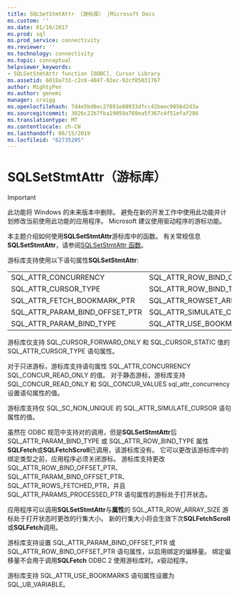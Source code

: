 ```yaml
---
title: SQLSetStmtAttr （游标库） |Microsoft Docs
ms.custom: ''
ms.date: 01/19/2017
ms.prod: sql
ms.prod_service: connectivity
ms.reviewer: ''
ms.technology: connectivity
ms.topic: conceptual
helpviewer_keywords:
- SQLSetStmtAttr function [ODBC], Cursor Library
ms.assetid: 6018a733-c2c8-4047-92ec-92cf85031767
author: MightyPen
ms.author: genemi
manager: craigg
ms.openlocfilehash: 7d4e5bd6ec27891e80933dfcc42beec9056d2d3a
ms.sourcegitcommit: 3026c22b7fba19059a769ea5f367c4f51efaf286
ms.translationtype: MT
ms.contentlocale: zh-CN
ms.lasthandoff: 06/15/2019
ms.locfileid: "62735205"
---
```

# <a name="sqlsetstmtattr-cursor-library"></a>SQLSetStmtAttr（游标库）
> [!IMPORTANT]  
>  此功能将 Windows 的未来版本中删除。 避免在新的开发工作中使用此功能并计划修改当前使用此功能的应用程序。 Microsoft 建议使用驱动程序的游标功能。  
  
 本主题介绍如何使用**SQLSetStmtAttr**游标库中的函数。 有关常规信息**SQLSetStmtAttr**，请参阅[SQLSetStmtAttr 函数](../../../odbc/reference/syntax/sqlsetstmtattr-function.md)。  
  
 游标库支持使用以下语句属性**SQLSetStmtAttr**:  
  
|||  
|-|-|  
|SQL_ATTR_CONCURRENCY|SQL_ATTR_ROW_BIND_OFFSET_PTR|  
|SQL_ATTR_CURSOR_TYPE|SQL_ATTR_ROW_BIND_TYPE|  
|SQL_ATTR_FETCH_BOOKMARK_PTR|SQL_ATTR_ROWSET_ARRAY_SIZE|  
|SQL_ATTR_PARAM_BIND_OFFSET_PTR|SQL_ATTR_SIMULATE_CURSOR|  
|SQL_ATTR_PARAM_BIND_TYPE|SQL_ATTR_USE_BOOKMARKS|  
  
 游标库仅支持 SQL_CURSOR_FORWARD_ONLY 和 SQL_CURSOR_STATIC 值的 SQL_ATTR_CURSOR_TYPE 语句属性。  
  
 对于只进游标，游标库支持语句属性 SQL_ATTR_CONCURRENCY SQL_CONCUR_READ_ONLY 的值。 对于静态游标，游标库支持 SQL_CONCUR_READ_ONLY 和 SQL_CONCUR_VALUES sql_attr_concurrency 设置语句属性的值。  
  
 游标库支持仅 SQL_SC_NON_UNIQUE 的 SQL_ATTR_SIMULATE_CURSOR 语句属性的值。  
  
 虽然在 ODBC 规范中支持对的调用，但是**SQLSetStmtAttr**后 SQL_ATTR_PARAM_BIND_TYPE 或 SQL_ATTR_ROW_BIND_TYPE 属性**SQLFetch**或**SQLFetchScroll**已调用，该游标库没有。 它可以更改该游标库中的绑定类型之前，应用程序必须关闭游标。 游标库支持更改 SQL_ATTR_ROW_BIND_OFFSET_PTR、 SQL_ATTR_PARAM_BIND_OFFSET_PTR、 SQL_ATTR_ROWS_FETCHED_PTR，并且 SQL_ATTR_PARAMS_PROCESSED_PTR 语句属性的游标处于打开状态。  
  
 应用程序可以调用**SQLSetStmtAttr**与**属性**的 SQL_ATTR_ROW_ARRAY_SIZE 游标处于打开状态时更改的行集大小。 新的行集大小将会生效下次**SQLFetchScroll**或**SQLFetch**调用。  
  
 游标库支持设置 SQL_ATTR_PARAM_BIND_OFFSET_PTR 或 SQL_ATTR_ROW_BIND_OFFSET_PTR 语句属性，以启用绑定的偏移量。 绑定偏移量不会用于调用**SQLFetch** ODBC 2 使用游标库时。*x*驱动程序。  
  
 游标库支持 SQL_ATTR_USE_BOOKMARKS 语句属性设置为 SQL_UB_VARIABLE。
